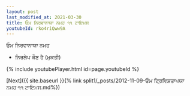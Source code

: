 ```yaml
---
layout: post
last_modified_at: 2021-03-30
title: ਓਮ ਨਿਰਵਾਨਾਯਾ ਨਮਹ ੧੧ ਟਾਇਮਸ
youtubeId: rko4riQww9A
---
```

 
 
 ਓਮ ਨਿਰਵਾਨਾਯਾ ਨਮਹ  
 
 -  ਨਿਰਲੇਪ ਕੌਣ ਹੈ (ਮੁਕਤੀ) 
 
  
 
  
 
 
 
 
 
 


{% include youtubePlayer.html id=page.youtubeId %}
 
[Next]({{ site.baseurl }}{% link  split1/_posts/2012-11-09-ਓਮ ਟ੍ਰਿਵਿਸ਼ਤਾਪਯਾ ਨਮਹ ੧੧ ਟਾਇਮਸ.md%})
 
